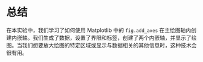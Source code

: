 # 总结

在本实验中，我们学习了如何使用 Matplotlib 中的 `fig.add_axes` 在主绘图轴内创建内嵌轴。我们生成了数据，设置了界限和标签，创建了两个内嵌轴，并显示了绘图。当我们想要放大绘图的特定区域或显示与数据相关的其他信息时，这种技术会很有用。
